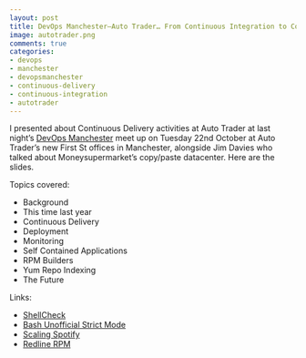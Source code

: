 ```yaml
---
layout: post
title: DevOps Manchester—Auto Trader… From Continuous Integration to Continuous Delivery
image: autotrader.png
comments: true
categories:
- devops
- manchester
- devopsmanchester
- continuous-delivery
- continuous-integration
- autotrader
---
```

I presented about Continuous Delivery activities at Auto Trader at last night’s [DevOps Manchester](http://www.devopsmanchester.co.uk/post/98877426391/devops-manchester-tues-21st-oct-2014) meet up on Tuesday 22nd October at Auto Trader’s new First St offices in Manchester, alongside Jim Davies who talked about Moneysupermarket’s copy/paste datacenter. Here are the slides.

<script async class="speakerdeck-embed" data-id="518b7d103c1901324b660ed537686a9d" data-ratio="1.77777777777778" src="//speakerdeck.com/assets/embed.js"></script>

Topics covered:

* Background
* This time last year
* Continuous Delivery
* Deployment
* Monitoring
* Self Contained Applications
* RPM Builders
* Yum Repo Indexing
* The Future

Links:

* [ShellCheck](http://www.shellcheck.net/)
* [Bash Unofficial Strict Mode](http://redsymbol.net/articles/unofficial-bash-strict-mode/)
* [Scaling Spotify](https://dl.dropboxusercontent.com/u/1018963/Articles/SpotifyScaling.pdf)
* [Redline RPM](https://www.google.co.uk/url?sa=t&rct=j&q=&esrc=s&source=web&cd=1&cad=rja&uact=8&ved=0CCMQFjAA&url=http%3A%2F%2Fredline-rpm.org%2F&ei=e2xHVLfVEoit7gbziIGIBQ&usg=AFQjCNFOMvKhRtsNrAmGIkedyj90qj1J7Q&sig2=S6pGHIgayoLMp027l9xJVg)
